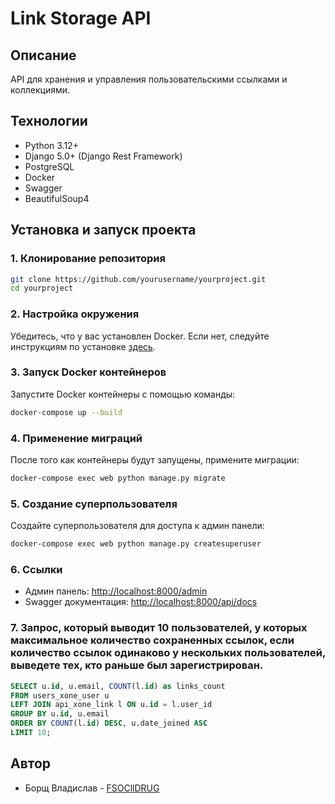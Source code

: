 # Link Storage API

## Описание

API для хранения и управления пользовательскими ссылками и коллекциями.

## Технологии

- Python 3.12+
- Django 5.0+ (Django Rest Framework)
- PostgreSQL
- Docker
- Swagger
- BeautifulSoup4
 

## Установка и запуск проекта

### 1. Клонирование репозитория

```bash
git clone https://github.com/yourusername/yourproject.git
cd yourproject
```

### 2. Настройка окружения

Убедитесь, что у вас установлен Docker. Если нет, следуйте инструкциям по
установке [здесь](https://docs.docker.com/get-docker/).

### 3. Запуск Docker контейнеров

Запустите Docker контейнеры с помощью команды:

```bash
docker-compose up --build
```

### 4. Применение миграций

После того как контейнеры будут запущены, примените миграции:

```bash
docker-compose exec web python manage.py migrate
```

### 5. Создание суперпользователя

Создайте суперпользователя для доступа к админ панели:

```bash
docker-compose exec web python manage.py createsuperuser
```

### 6. Ссылки

- Админ панель: [http://localhost:8000/admin](http://localhost:8000/admin)
- Swagger документация: [http://localhost:8000/api/docs](http://localhost:8000/api/docs)

### 7. Запрос, который выводит 10 пользователей, у которых максимальное количество сохраненных ссылок, если количество ссылок одинаково у нескольких пользователей, выведете тех, кто раньше был зарегистрирован.

```SQL
SELECT u.id, u.email, COUNT(l.id) as links_count
FROM users_xone_user u
LEFT JOIN api_xone_link l ON u.id = l.user_id
GROUP BY u.id, u.email
ORDER BY COUNT(l.id) DESC, u.date_joined ASC
LIMIT 10;
```

## Автор

- Борщ Владислав - [FSOCllDRUG](https://github.com/FSOCllDRUG)

